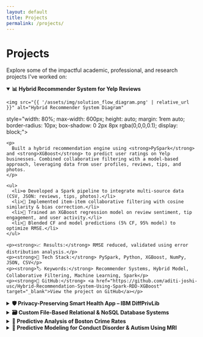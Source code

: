 ```yaml
---
layout: default
title: Projects
permalink: /projects/
---
```


# Projects

Explore some of the impactful academic, professional, and research projects I've worked on:

<div class="project-card">
  <details open>
    <summary><strong>📊 Hybrid Recommender System for Yelp Reviews</strong></summary>

    <img src="{{ '/assets/img/solution_flow_diagram.png' | relative_url }}" alt="Hybrid Recommender System Diagram"
  style="width: 80%; max-width: 600px; height: auto; margin: 1rem auto; border-radius: 10px; box-shadow: 0 2px 8px rgba(0,0,0,0.1); display: block;">

    <p>
      Built a hybrid recommendation engine using <strong>PySpark</strong> and <strong>XGBoost</strong> to predict user ratings on Yelp businesses. Combined collaborative filtering with a model-based approach, leveraging data from user profiles, reviews, tips, and photos.
    </p>

    <ul>
      <li>⚙️ Developed a Spark pipeline to integrate multi-source data (CSV, JSON: reviews, tips, photos).</li>
      <li>🔁 Implemented item-item collaborative filtering with cosine similarity & bias correction.</li>
      <li>🎯 Trained an XGBoost regression model on review sentiment, tip engagement, and user activity.</li>
      <li>🧪 Blended CF and model predictions (5% CF, 95% model) to optimize RMSE.</li>
    </ul>

    <p><strong>📈 Results:</strong> RMSE reduced, validated using error distribution analysis.</p>
    <p><strong>🧰 Tech Stack:</strong> PySpark, Python, XGBoost, NumPy, JSON, CSV</p>
    <p><strong>🏷️ Keywords:</strong> Recommender Systems, Hybrid Model, Collaborative Filtering, Machine Learning, Spark</p>
    <p><strong>🔗 GitHub:</strong> <a href="https://github.com/aditi-joshi-usc/Hybrid-Recommendation-System-Using-Spark-RDD-XGBoost" target="_blank">View the project on GitHub</a></p>
  </details>
</div>


<div class="project-card">
  <details>
    <summary><strong>🛡️ Privacy-Preserving Smart Health App – IBM DiffPrivLib</strong></summary>

    <p>
      Developed a smart healthcare monitoring system using <strong>IBM’s open-source Differential Privacy library (Diffprivlib)</strong> to protect patient data during machine learning model training. The app gives personalized health recommendations and predicts re-hospitalization risks using private EHR data.
    </p>

    <ul>
      <li>🔐 Integrated <strong>diffprivlib</strong> with ML models to enforce privacy using noise mechanisms and budget accounting.</li>
      <li>📊 Used statistical tools (mean, histograms) to analyze data without exposing raw values.</li>
      <li>🏥 Simulated Electronic Health Record (EHR) processing to make predictions while preserving user confidentiality.</li>
      <li>☁️ Proposed secure cloud architecture for hospital-user interaction.</li>
    </ul>

    <p><strong>📈 Use Case:</strong> Privacy-preserving personalized health insights + hospitalization risk alerts.</p>
    <p><strong>🧰 Tech Stack:</strong> Python, IBM DiffPrivLib, Scikit-learn, MongoDB, Flask (proposed)</p>
    <p><strong>🏷️ Keywords:</strong> Differential Privacy, Smart Healthcare, EHR, Privacy-Preserving ML</p>
    <p><strong>🔗 GitHub:</strong> <a href="https://github.com/aditi-joshi-usc/Differential-Privacy-Portal-IBM" target="_blank">View on GitHub</a></p>

    <p><strong>🎥 Presentation:</strong></p>
    <iframe src="https://drive.google.com/file/d/1VzWWX0ppZhvN26Pyp-KmkMbMKgBwUDc5/preview" width="100%" height="400" allow="autoplay"></iframe>
  </details>
</div>


<div class="project-card">
  <details>
    <summary><strong>🗃️ Custom File-Based Relational & NoSQL Database Systems</strong></summary>

    <p>
      Designed and implemented two lightweight database engines using Python — a <strong>Relational Database System</strong> for structured CSV data and a <strong>NoSQL Document Store</strong> for semi-structured JSON data. Both systems use custom-built query languages and simulate modern DBMS functionality using file system operations without external libraries or engines.
    </p>

    <img src="{{ '/assets/img/custom-db-er-diagram.png' | relative_url }}" alt="ER Diagram of Relational and NoSQL DB" style="max-width: 100%; height: auto; margin: 1.5rem 0; border-radius: 10px; box-shadow: 0 2px 10px rgba(0, 0, 0, 0.08); display: block;">

    <h4>📌 Relational DB Engine</h4>
    <ul>
      <li>📁 File-based structure: folders represent databases, CSV files represent tables.</li>
      <li>🧩 Implemented schema enforcement, joins, indexing using Python dictionaries.</li>
      <li>💬 Custom query language: GET, PUT, UPD, RMV operations parsed via Python.</li>
      <li>🔗 Supported many-to-many and one-to-one relationships (e.g., company ↔ industry).</li>
    </ul>

    <h4>📌 NoSQL Document Store</h4>
    <ul>
      <li>📂 Document-based engine: JSON files represent documents in collection folders.</li>
      <li>🌐 Schema-free support for varying document structures (laureates, awards).</li>
      <li>🔍 Built filtering and indexing features with custom index files per field.</li>
      <li>📊 Used real-world Nobel Prize dataset to simulate NoSQL use cases.</li>
    </ul>

    <p><strong>🧰 Tech Stack:</strong> Python, CSV, JSON, File I/O, Query Parser</p>
    <p><strong>🏷️ Keywords:</strong> NoSQL, RDBMS, Custom DBMS, Query Language, Data Modeling</p>
    <p><strong>🔗 GitHub:</strong> <a href="https://github.com/aditi-joshi-usc/NOSQL-File-System-DB" target="_blank">View on GitHub</a></p>
  </details>
</div>


<div class="project-card">
  <details>
    <summary><strong>🚨 Predictive Analysis of Boston Crime Rates</strong></summary>

    <p>
      Led a team project for USC's DSCI 550 course focused on analyzing and predicting crime patterns in Boston using 2015–2018 data. Combined geospatial, temporal, and statistical analysis with machine learning to uncover trends and forecast crime occurrences.
    </p>

    <ul>
      <li>📊 Identified the top 10 most common crimes and visualized their frequency via bar and pie charts.</li>
      <li>🗺️ Mapped crime density using heatmaps and scatter plots across districts, streets, and neighborhoods.</li>
      <li>🕒 Analyzed seasonal and temporal trends — discovered peak crime days (Fridays), months (August), and hours (late night).</li>
      <li>📈 Trained a linear regression model using incident metadata (district, offense group, timestamp) achieving ~66.6% R² score.</li>
      <li>🤝 Used insights to support public safety recommendations for community policing and policymaking.</li>
    </ul>

    <p><strong>📈 Result:</strong> Delivered predictive and visual insights to highlight high-risk areas and times, aiding law enforcement resource allocation.</p>
    <p><strong>👩‍💼 Role:</strong> Team Leader — built predictive model, led spatial analysis, authored final report.</p>
    <p><strong>🧰 Tech Stack:</strong> Python, Pandas, Seaborn, Matplotlib, Scikit-learn, Plotly, Folium, Jupyter</p>
    <p><strong>🏷️ Keywords:</strong> Crime Prediction, Geospatial Analysis, Regression, Time Series, Visualization, Urban Analytics</p>
    <p><strong>📄 Final Report:</strong> <a href="https://github.com/aditi-joshi-usc/boston-crime-predictive-analysis/blob/main/Team12-550FinalProjectReport.pdf" target="_blank">Team12-550FinalProjectReport.pdf</a></p>
    <p><strong>💻 Code Notebook:</strong> <a href="https://github.com/aditi-joshi-usc/boston-crime-predictive-analysis/blob/main/Team12-Project-Final-Code.ipynb" target="_blank">Team12-Project-Final-Code.ipynb</a></p>
  </details>
</div>
<div class="project-card">
  <details>
    <summary><strong>🧠 Predictive Modeling for Conduct Disorder & Autism Using MRI</strong></summary>

    <p>
      Ongoing research project at USC focused on early prediction of Conduct Disorder (CD) and Autism Spectrum Condition (ASC) using structural and functional MRI data from the ABCD and ABIDE datasets. The goal is to develop ML-based screening models to aid early diagnosis and intervention.
    </p>

    <ul>
      <li>🧹 Preprocessed raw MRI data using fMRIPrep and Nilearn to extract region-level activation signals and connectivity matrices.</li>
      <li>🧠 Extracted biomarkers like subcortical volumes, cortical thickness, and resting-state connectivity features.</li>
      <li>📊 Performed dimensionality reduction using PCA and autoencoders to improve signal-to-noise ratio and generalizability.</li>
      <li>🧪 Compared ML models: SVM, XGBoost, and neural networks for binary classification (CD vs. healthy controls).</li>
      <li>📁 Validated on ABIDE for autism screening generalizability.</li>
    </ul>

    <p><strong>🎓 Role:</strong> Research Assistant under Prof. Anita Penkova — leading preprocessing pipeline and algorithm comparison.</p>
    <p><strong>🧰 Tech Stack:</strong> Python, Nilearn, scikit-learn, fMRIPrep, XGBoost, TensorFlow, Nibabel</p>
    <p><strong>🏷️ Keywords:</strong> Neuroimaging, Conduct Disorder, Autism, fMRI, Brain Biomarkers, Classification, ML in Healthcare</p>

  </details>
</div>
